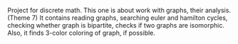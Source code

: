 Project for discrete math. This one is about work with graphs, their analysis.(Theme 7) It contains reading graphs, searching euler and hamilton cycles, checking whether graph is bipartite, checks if two graphs are isomorphic. Also, it finds 3-color coloring of graph, if possible.
